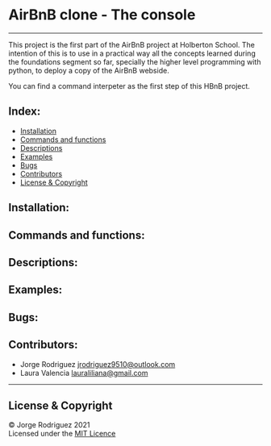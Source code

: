 # AirBnB clone - The console  
---  
This project is the first part of the AirBnB project at Holberton School. The intention of this is to use in a practical way all the concepts learned during the foundations segment so far, specially the higher level programming with python, to deploy a copy of the AirBnB webside.  

You can find a command interpeter as the first step of this HBnB project.  

## Index:  

* [Installation](#Installation)  
* [Commands and functions](#commands-and-functions)  
* [Descriptions](#descriptions)  
* [Examples](#examples)  
* [Bugs](#bugs)  
* [Contributors](#contibutors)
* [License & Copyright](#licence-&-copyright)

## Installation:  

## Commands and functions:  

## Descriptions:  

## Examples:  

## Bugs:  

## Contributors:  
- Jorge Rodriguez <jrodriguez9510@outlook.com>  
- Laura Valencia <lauraliliana@gmail.com>
---  
## License & Copyright  
© Jorge Rodriguez 2021  
Licensed under the [MIT Licence](LICENSE)
